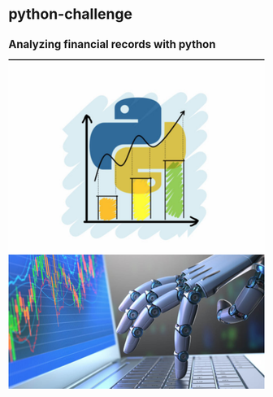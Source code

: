 # python-challenge

## Analyzing financial records with python

<img src="./images/python_finance.png" width="600">
<img src="./images/python_bot.png" width="600">
